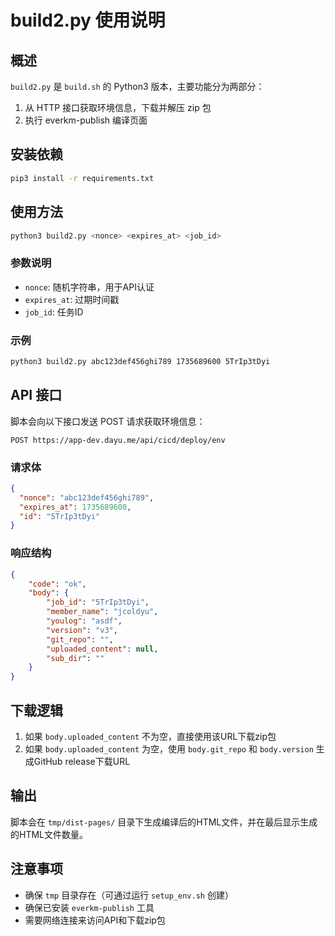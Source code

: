 # build2.py 使用说明

## 概述
`build2.py` 是 `build.sh` 的 Python3 版本，主要功能分为两部分：
1. 从 HTTP 接口获取环境信息，下载并解压 zip 包
2. 执行 everkm-publish 编译页面

## 安装依赖
```bash
pip3 install -r requirements.txt
```

## 使用方法
```bash
python3 build2.py <nonce> <expires_at> <job_id>
```

### 参数说明
- `nonce`: 随机字符串，用于API认证
- `expires_at`: 过期时间戳
- `job_id`: 任务ID

### 示例
```bash
python3 build2.py abc123def456ghi789 1735689600 5TrIp3tDyi
```

## API 接口
脚本会向以下接口发送 POST 请求获取环境信息：
```
POST https://app-dev.dayu.me/api/cicd/deploy/env
```

### 请求体
```json
{
  "nonce": "abc123def456ghi789",
  "expires_at": 1735689600,
  "id": "5TrIp3tDyi"
}
```

### 响应结构
```json
{
    "code": "ok",
    "body": {
        "job_id": "5TrIp3tDyi",
        "member_name": "jcoldyu",
        "youlog": "asdf",
        "version": "v3",
        "git_repo": "",
        "uploaded_content": null,
        "sub_dir": ""
    }
}
```

## 下载逻辑
1. 如果 `body.uploaded_content` 不为空，直接使用该URL下载zip包
2. 如果 `body.uploaded_content` 为空，使用 `body.git_repo` 和 `body.version` 生成GitHub release下载URL

## 输出
脚本会在 `tmp/dist-pages/` 目录下生成编译后的HTML文件，并在最后显示生成的HTML文件数量。

## 注意事项
- 确保 `tmp` 目录存在（可通过运行 `setup_env.sh` 创建）
- 确保已安装 `everkm-publish` 工具
- 需要网络连接来访问API和下载zip包 